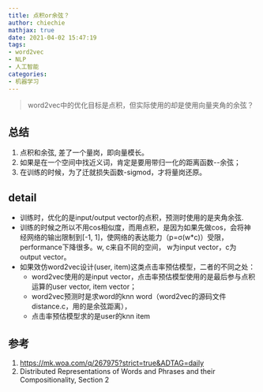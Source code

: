 ```yaml
---
title: 点积or余弦？
author: chiechie
mathjax: true
date: 2021-04-02 15:47:19
tags: 
- word2vec
- NLP
- 人工智能
categories:
- 机器学习
---
```



> word2vec中的优化目标是点积，但实际使用的却是使用向量夹角的余弦？

## 总结

1. 点积和余弦, 差了一个量岗，即向量模长。
2. 如果是在一个空间中找近义词，肯定是要用带归一化的距离函数--余弦；
3. 在训练的时候，为了迁就损失函数-sigmod，才将量岗还原。

## detail

- 训练时，优化的是input/output vector的点积，预测时使用的是夹角余弦.
- 训练的时候之所以不用cos相似度，而用点积，是因为如果先做cos，会将神经网络的输出限制到[-1, 1]，使网络的表达能力（p=σ(w*c)）受限，performance下降很多。w, c来自不同的空间， w为input vector，c为output vector。
- 如果效仿word2vec设计(user, item)这类点击率预估模型，二者的不同之处：
    - word2vec使用的是input vector，点击率预估模型使用的是最后参与点积运算的user vector, item vector；
    - word2vec预测时是求word的knn word（word2vec的源码文件distance.c，用的是余弦距离），
    - 点击率预估模型求的是user的knn item

## 参考
1. https://mk.woa.com/q/267975?strict=true&ADTAG=daily
2. Distributed Representations of Words and Phrases and their Compositionality, Section 2
